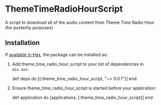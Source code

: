 # ThemeTimeRadioHourScript

A script to download all of the audio content from Theme Time Radio Hour (for posterity purposes)

## Installation

If [available in Hex](https://hex.pm/docs/publish), the package can be installed as:

  1. Add theme_time_radio_hour_script to your list of dependencies in `mix.exs`:

        def deps do
          [{:theme_time_radio_hour_script, "~> 0.0.1"}]
        end

  2. Ensure theme_time_radio_hour_script is started before your application:

        def application do
          [applications: [:theme_time_radio_hour_script]]
        end

